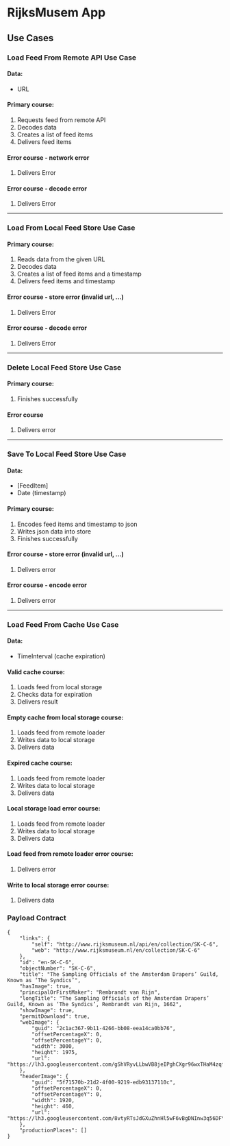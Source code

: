 #  RijksMusem App

## Use Cases

### Load Feed From Remote API Use Case

#### Data:
- URL

#### Primary course:
1. Requests feed from remote API
2. Decodes data
3. Creates a list of feed items
4. Delivers feed items

#### Error course - network error
1. Delivers Error

#### Error course - decode error
1. Delivers Error

-------------

### Load From Local Feed Store Use Case

#### Primary course:
1. Reads data from the given URL
2. Decodes data
3. Creates a list of feed items and a timestamp
4. Delivers feed items and timestamp

#### Error course - store error (invalid url, ...)
1. Delivers Error

#### Error course - decode error
1. Delivers Error

-------------

### Delete Local Feed Store Use Case

#### Primary course:
1. Finishes successfully

#### Error course
1. Delivers error

-------------

### Save To Local Feed Store Use Case

#### Data:
- [FeedItem]
- Date (timestamp)

#### Primary course:
1. Encodes feed items and timestamp to json
2. Writes json data into store
3. Finishes successfully

#### Error course - store error (invalid url, ...)
1. Delivers error

#### Error course - encode error
1. Delivers error

-------------

### Load Feed From Cache Use Case

#### Data:
- TimeInterval (cache expiration)

#### Valid cache course:
1. Loads feed from local storage
2. Checks data for expiration
3. Delivers result

#### Empty cache from local storage course:
1. Loads feed from remote loader
2. Writes data to local storage
3. Delivers data

#### Expired cache course:
1. Loads feed from remote loader
2. Writes data to local storage
3. Delivers data

#### Local storage load error course:
1. Loads feed from remote loader
2. Writes data to local storage
3. Delivers data

#### Load feed from remote loader error course:
1. Delivers error
 
#### Write to local storage error course:
1. Delivers data


### Payload Contract

```
{
    "links": {
        "self": "http://www.rijksmuseum.nl/api/en/collection/SK-C-6",
        "web": "http://www.rijksmuseum.nl/en/collection/SK-C-6"
    },
    "id": "en-SK-C-6",
    "objectNumber": "SK-C-6",
    "title": "The Sampling Officials of the Amsterdam Drapers’ Guild, Known as ‘The Syndics’",
    "hasImage": true,
    "principalOrFirstMaker": "Rembrandt van Rijn",
    "longTitle": "The Sampling Officials of the Amsterdam Drapers’ Guild, Known as ‘The Syndics’, Rembrandt van Rijn, 1662",
    "showImage": true,
    "permitDownload": true,
    "webImage": {
        "guid": "2c1ac367-9b11-4266-bb08-eea14ca0bb76",
        "offsetPercentageX": 0,
        "offsetPercentageY": 0,
        "width": 3000,
        "height": 1975,
        "url": "https://lh3.googleusercontent.com/gShVRyvLLbwVB8jeIPghCXgr96wxTHaM4zqfmxIWRsUpMhMn38PwuUU13o1mXQzLMt5HFqX761u8Tgo4L_JG1XLATvw=s0"
    },
    "headerImage": {
        "guid": "5f71570b-21d2-4f00-9219-edb93137110c",
        "offsetPercentageX": 0,
        "offsetPercentageY": 0,
        "width": 1920,
        "height": 460,
        "url": "https://lh3.googleusercontent.com/8vtyRTsJdGXuZhnHl5wF6vBgDNInw3q56DFYYr0Rzm1JJYNRl2iSIC30d_erXkTe_Yv8uJq1ZL56zFrXUpTFJrBDcbE=s0"
    },
    "productionPlaces": []
}
```

